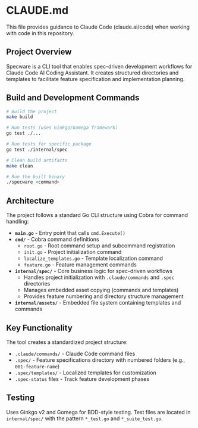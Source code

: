 # CLAUDE.md

This file provides guidance to Claude Code (claude.ai/code) when working with code in this repository.

## Project Overview

Specware is a CLI tool that enables spec-driven development workflows for Claude Code AI Coding Assistant. It creates structured directories and templates to facilitate feature specification and implementation planning.

## Build and Development Commands

```bash
# Build the project
make build

# Run tests (uses Ginkgo/Gomega framework)
go test ./...

# Run tests for specific package
go test ./internal/spec

# Clean build artifacts
make clean

# Run the built binary
./specware <command>
```

## Architecture

The project follows a standard Go CLI structure using Cobra for command handling:

- **`main.go`** - Entry point that calls `cmd.Execute()`
- **`cmd/`** - Cobra command definitions
  - `root.go` - Root command setup and subcommand registration
  - `init.go` - Project initialization command
  - `localize_templates.go` - Template localization command
  - `feature.go` - Feature management commands
- **`internal/spec/`** - Core business logic for spec-driven workflows
  - Handles project initialization with `.claude/commands` and `.spec` directories
  - Manages embedded asset copying (commands and templates)
  - Provides feature numbering and directory structure management
- **`internal/assets/`** - Embedded file system containing templates and commands

## Key Functionality

The tool creates a standardized project structure:
- `.claude/commands/` - Claude Code command files
- `.spec/` - Feature specifications directory with numbered folders (e.g., `001-feature-name`)
- `.spec/templates/` - Localized templates for customization
- `.spec-status` files - Track feature development phases

## Testing

Uses Ginkgo v2 and Gomega for BDD-style testing. Test files are located in `internal/spec/` with the pattern `*_test.go` and `*_suite_test.go`.